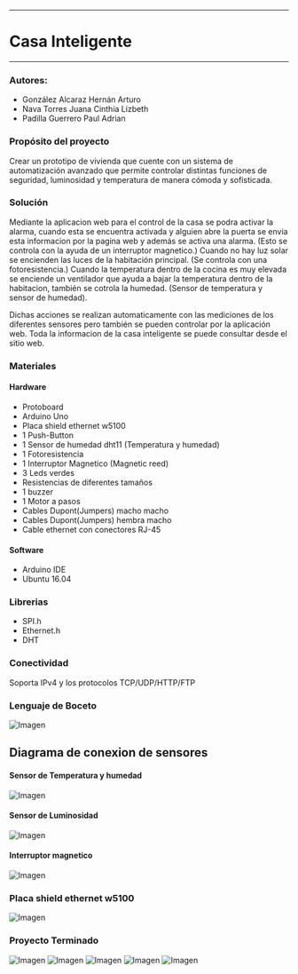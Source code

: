 --------------------------------
# Casa Inteligente
--------------------------------
### Autores:
- González Alcaraz Hernán Arturo
- Nava Torres Juana Cinthia Lizbeth
- Padilla Guerrero Paul Adrian
### Propósito del proyecto
Crear un prototipo de vivienda que cuente con un sistema de automatización avanzado que permite 
controlar distintas funciones de seguridad, luminosidad y temperatura de manera cómoda y sofisticada.
### Solución
Mediante la aplicacion web para el control de la casa se podra activar la alarma, cuando esta se encuentra activada y 
alguien abre la puerta se envia esta informacion por la pagina web y además se activa una alarma. 
(Esto se controla con la ayuda de un interruptor magnetico.)
Cuando no hay luz solar se encienden las luces de la habitación principal. (Se controla con una fotoresistencia.)
Cuando la temperatura dentro de la cocina es muy elevada se enciende un ventilador que ayuda a bajar la temperatura
dentro de la habitacion, también se cotrola la humedad. (Sensor de temperatura y sensor de humedad).

Dichas acciones se realizan automaticamente con las mediciones de los diferentes sensores pero también se pueden controlar
por la aplicación web.
Toda la informacion de la casa inteligente se puede consultar desde el sitio web.


### Materiales 
#### Hardware
- Protoboard
- Arduino Uno
- Placa shield ethernet w5100
- 1 Push-Button
- 1 Sensor de humedad dht11 (Temperatura y humedad)
- 1 Fotoresistencia
- 1 Interruptor Magnetico (Magnetic reed)
- 3 Leds verdes
- Resistencias de diferentes tamaños
- 1 buzzer
- 1 Motor a pasos 
- Cables Dupont(Jumpers) macho macho
- Cables Dupont(Jumpers) hembra macho
- Cable ethernet con conectores RJ-45
#### Software
- Arduino IDE
- Ubuntu 16.04

### Librerias
- SPI.h
- Ethernet.h
- DHT
### Conectividad
Soporta IPv4 y los protocolos TCP/UDP/HTTP/FTP

### Lenguaje de Boceto
![Imagen](https://github.com/CinthiaNT/SmartHouse/blob/master/SmartHouse/src/EsquemaGeneral/Diapositiva1.JPG)

## Diagrama de conexion de sensores
#### Sensor de Temperatura y humedad
![Imagen](https://github.com/CinthiaNT/SmartHouse/blob/master/SmartHouse/src/EsquemaGeneral/dht11.jpg)
#### Sensor de Luminosidad
![Imagen](https://github.com/CinthiaNT/SmartHouse/blob/master/SmartHouse/src/EsquemaGeneral/fotoresistencia.jpg)
#### Interruptor magnetico
![Imagen](https://github.com/CinthiaNT/SmartHouse/blob/master/SmartHouse/src/EsquemaGeneral/interruptormagnetico.jpg)
### Placa shield ethernet w5100
![Imagen](https://github.com/CinthiaNT/SmartHouse/blob/master/SmartHouse/src/EsquemaGeneral/esquema.jpg)
### Proyecto Terminado
![Imagen](https://github.com/CinthiaNT/SmartHouse/blob/master/SmartHouse/src/EsquemaGeneral/casa.jpg)
![Imagen](https://github.com/CinthiaNT/SmartHouse/blob/master/SmartHouse/src/EsquemaGeneral/casa2.jpg)
![Imagen](https://github.com/CinthiaNT/SmartHouse/blob/master/SmartHouse/src/EsquemaGeneral/casa3.jpg)
![Imagen](https://github.com/CinthiaNT/SmartHouse/blob/master/SmartHouse/src/EsquemaGeneral/casa4.jpg)
![Imagen](https://github.com/CinthiaNT/SmartHouse/blob/master/SmartHouse/src/EsquemaGeneral/casa5.jpg)


